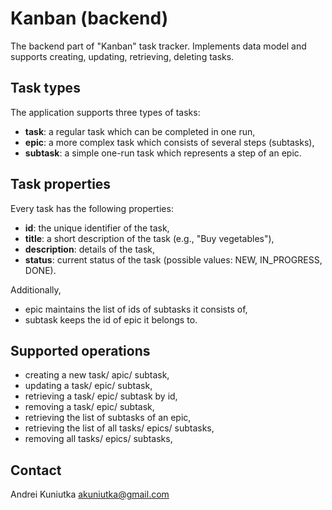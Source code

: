 # Kanban (backend)

The backend part of "Kanban" task tracker. Implements data model and supports creating, 
updating, retrieving, deleting tasks.

## Task types

The application supports three types of tasks:
- **task**: a regular task which can be completed in one run,
- **epic**: a more complex task which consists of several steps (subtasks),
- **subtask**: a simple one-run task which represents a step of an epic.

## Task properties

Every task has the following properties:
- **id**: the unique identifier of the task,
- **title**: a short description of the task (e.g., "Buy vegetables"),
- **description**: details of the task,
- **status**: current status of the task (possible values: NEW, IN_PROGRESS, DONE).

Additionally, 
- epic maintains the list of ids of subtasks it consists of,
- subtask keeps the id of epic it belongs to.

## Supported operations

- creating a new task/ apic/ subtask,
- updating a task/ epic/ subtask,
- retrieving a task/ epic/ subtask by id,
- removing a task/ epic/ subtask,
- retrieving the list of subtasks of an epic,
- retrieving the list of all tasks/ epics/ subtasks,
- removing all tasks/ epics/ subtasks,

## Contact

Andrei Kuniutka [<akuniutka@gmail.com>](mailto:akuniutka@gmail.com)
